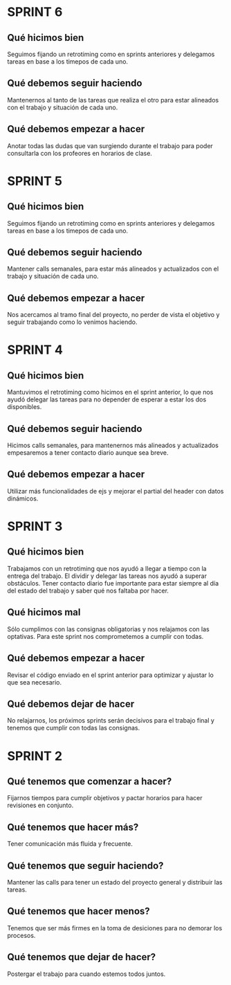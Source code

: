 # SPRINT 6

## Qué hicimos bien
Seguimos fijando un retrotiming como en sprints anteriores y delegamos tareas en base a los timepos de cada uno.

## Qué debemos seguir haciendo
Mantenernos al tanto de las tareas que realiza el otro para estar alineados con el trabajo y situación de cada uno.

## Qué debemos empezar a hacer
Anotar todas las dudas que van surgiendo durante el trabajo para poder consultarla con los profeores en horarios de clase.


# SPRINT 5

## Qué hicimos bien
Seguimos fijando un retrotiming como en sprints anteriores y delegamos tareas en base a los timepos de cada uno.

## Qué debemos seguir haciendo
Mantener calls semanales, para estar más alineados y actualizados con el trabajo y situación de cada uno.

## Qué debemos empezar a hacer
Nos acercamos al tramo final del proyecto, no perder de vista el objetivo y seguir trabajando como lo venimos haciendo. 


# SPRINT 4

## Qué hicimos bien
Mantuvimos el retrotiming como hicimos en el sprint anterior, lo que nos ayudó delegar las tareas para no depender de esperar a estar los dos disponibles.

## Qué debemos seguir haciendo
Hicimos calls semanales, para mantenernos más alineados y actualizados empesaremos a tener contacto diario aunque sea breve.

## Qué debemos empezar a hacer
Utilizar más funcionalidades de ejs y mejorar el partial del header con datos dinámicos.



# SPRINT 3

## Qué hicimos bien
Trabajamos con un retrotiming que nos ayudó a llegar a tiempo con la entrega del trabajo. El dividir y delegar las tareas nos ayudó a superar obstáculos. Tener contacto diario fue importante para estar siempre al día del estado del trabajo y saber qué nos faltaba por hacer.

## Qué hicimos mal
Sólo cumplimos con las consignas obligatorias y nos relajamos con las optativas. Para este sprint nos comprometemos a cumplir con todas.

## Qué debemos empezar a hacer
Revisar el código enviado en el sprint anterior para optimizar y ajustar lo que sea necesario.

## Qué debemos dejar de hacer
No relajarnos, los próximos sprints serán decisivos para el trabajo final y tenemos que cumplir con todas las consignas.


# SPRINT 2

## Qué tenemos que comenzar a hacer?
Fijarnos tiempos para cumplir objetivos y pactar horarios para hacer revisiones en conjunto.

## Qué tenemos que hacer más?
Tener comunicación más fluida y frecuente. 

## Qué tenemos que seguir haciendo?
Mantener las calls para tener un estado del proyecto general y distribuir las tareas.

## Qué tenemos que hacer menos?
Tenemos que ser más firmes en la toma de desiciones para no demorar los procesos.

## Qué tenemos que dejar de hacer?
Postergar el trabajo para cuando estemos todos juntos.
